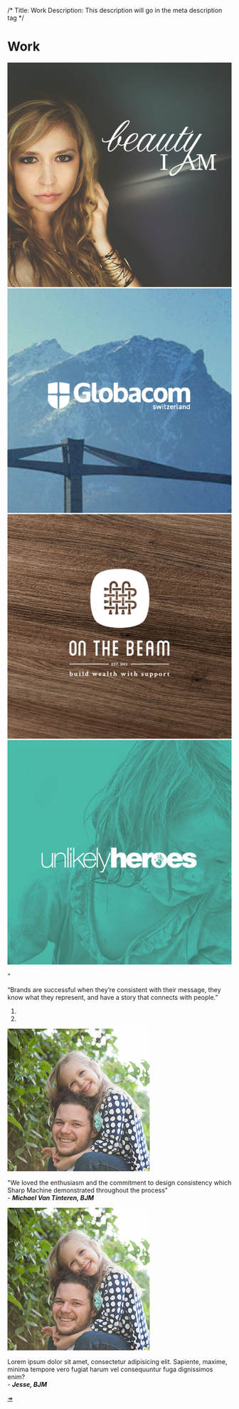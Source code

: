 /*
Title: Work
Description: This description will go in the meta description tag
*/

<div class="page-header">
	<h1 class="title text-center">Work</h1>
</div>

<section id="work">
	<div class="container">
		<div class="row">
			<div class="col-sm-6 col-md-3 work-piece">
				<a href="work/piece">
					<img src="themes/smm/img/bia-sm.jpg" class="img-responsive" alt="Beauty I Am">
				</a>
			</div>
			<div class="col-sm-6 col-md-3 work-piece">
				<a href="work/piece">
					<img src="themes/smm/img/globacom-sm.jpg" class="img-responsive" alt="Globacom">
				</a>
			</div>
			<div class="col-sm-6 col-md-3 work-piece">
				<a href="work/piece">
					<img src="themes/smm/img/otb-sm.jpg" class="img-responsive" alt="On The Beam">
				</a>
			</div>
			<div class="col-sm-6 col-md-3 work-piece">
				<a href="work/piece">
					<img src="themes/smm/img/uh-sm.jpg" class="img-responsive" alt="Unlikely Heroes">
				</a>
			</div>
		</div>
	</div>
</section>

<!-- Belief #2 -->
<div class="well well-lg">
	<div class="diamond">
		<div class="diamond-border">
			<p>&#8220;</p>
		</div>
	</div>
	<div class="container">
		<p class="lead">&#8220;Brands are successful when they’re consistent with their message, they know what they represent, and have a story that connects with people.&#8221;</p>
		<div class="accent"></div>
	</div>
</div>

<section id="testimonies" class="bg-brand-red">
	<div class="container">
		<div id="client-testimonies" class="carousel slide" data-interval="false">
			<div class="row">
				<div class="col-md-8 col-md-offset-2">
					<!-- Indicators -->
					<ol class="carousel-indicators">
						<li data-target="#client-testimonies" data-slide-to="0" class="active"></li>
						<li data-target="#client-testimonies" data-slide-to="1"></li>
					</ol>
					<!-- Wrapper for slides -->
					<div class="carousel-inner">
						<div class="item active">
							<div class="row">
								<div class="col-sm-3">
									<img src="themes/smm/img/jonathan.jpg" class="img-responsive img-circle" alt="Generic placeholder image">
								</div>
								<div class="col-sm-9">
									<p>"We loved the enthusiasm and the commitment to design consistency which Sharp Machine demonstrated throughout the process" <br> <cite>- <strong>Michael Van Tinteren, BJM</strong></cite></p>
								</div>
							</div>
						</div>
						<div class="item">
							<div class="row">
								<div class="col-sm-3">
									<img src="themes/smm/img/jonathan.jpg" class="img-responsive img-circle" alt="Generic placeholder image">
								</div>
								<div class="col-sm-9">
									<p>Lorem ipsum dolor sit amet, consectetur adipisicing elit. Sapiente, maxime, minima tempore vero fugiat harum vel consequuntur fuga dignissimos enim? <br> <cite>- <strong>Jesse, BJM</strong></cite></p>
								</div>
							</div>
						</div>
					</div>
				</div>
			</div>
			<!-- Controls -->
			<a class="carousel-control right" href="#client-testimonies" data-slide="next">
				<span>&#8608;</span>
			</a>
		</div>
	</div>
</section>